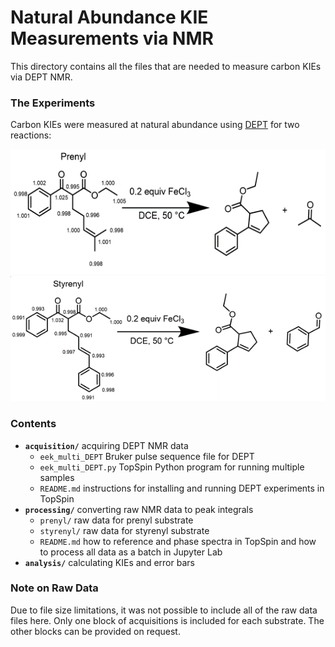 # Natural Abundance KIE Measurements via NMR

This directory contains all the files that are needed to measure carbon KIEs via DEPT NMR.

### The Experiments

Carbon KIEs were measured at natural abundance using [DEPT](https://pubs.acs.org/doi/10.1021/jacs.6b10621) for two reactions:

<img src="img/prenyl.png" height=200>
<img src="img/styrenyl.png" height=200>

### Contents

- __`acquisition/`__ acquiring DEPT NMR data
	- `eek_multi_DEPT` Bruker pulse sequence file for DEPT
	- `eek_multi_DEPT.py` TopSpin Python program for running multiple samples
	- `README.md` instructions for installing and running DEPT experiments in TopSpin
- __`processing/`__ converting raw NMR data to peak integrals
	- `prenyl/` raw data for prenyl substrate
	- `styrenyl/` raw data for styrenyl substrate
	- `README.md` how to reference and phase spectra in TopSpin and how to process all data as a batch in Jupyter Lab
- __`analysis/`__ calculating KIEs and error bars

### Note on Raw Data

Due to file size limitations, it was not possible to include all of the raw data files here.  Only one block of acquisitions is included for each substrate.  The other blocks can be provided on request.

